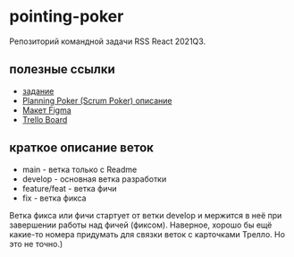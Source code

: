 # pointing-poker
Репозиторий командной задачи RSS React 2021Q3.

## полезные ссылки
- [задание](https://github.com/rolling-scopes-school/tasks/blob/master/tasks/react/pointing-poker.md)
- [Planning Poker (Scrum Poker) описание](https://ru.scrum-time.com/infobase/planning-poker.php)
- [Макет Figma](https://www.figma.com/file/mEe4koIAtqMreKs68uvoVs/Poker-Planing)
- [Trello Board](https://trello.com/b/Q41Liq5Q/point-poker-board)

## краткое описание веток
- main - ветка только с Readme
- develop - основная ветка разработки
- feature/feat - ветка фичи
- fix - ветка фикса

Ветка фикса или фичи стартует от ветки develop и мержится в неё при завершении работы над фичей (фиксом). Наверное, хорошо бы ещё какие-то номера придумать для связки веток с карточками Трелло. Но это не точно.)